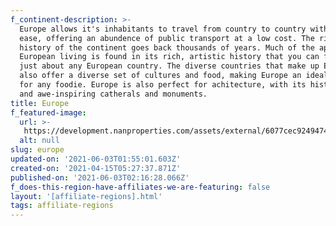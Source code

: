 ```yaml
---
f_continent-description: >-
  Europe allows it's inhabitants to travel from country to country with extreame
  ease, offering an abundence of public transport at a low cost. The rich
  history of the continent goes back thousands of years. Much of the appeal of
  European living is found in its rich, artistic history that you can find in
  just about any European country. The diverse countries that make up Europe
  also offer a diverse set of cultures and food, making Europe an ideal place
  for any foodie. Europe is also perfect for achitecture, with its historical
  and awe-inspiring catherals and monuments.
title: Europe
f_featured-image:
  url: >-
   https://development.nanproperties.com/assets/external/6077cec92494748d931a4279_602f64ef85bf9content_global-properties-europe.jpeg
  alt: null
slug: europe
updated-on: '2021-06-03T01:55:01.603Z'
created-on: '2021-04-15T05:27:37.871Z'
published-on: '2021-06-03T02:16:28.066Z'
f_does-this-region-have-affiliates-we-are-featuring: false
layout: '[affiliate-regions].html'
tags: affiliate-regions
---
```



